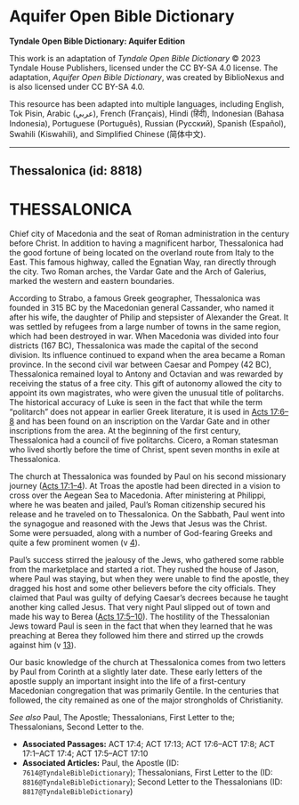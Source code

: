 # Aquifer Open Bible Dictionary

**Tyndale Open Bible Dictionary: Aquifer Edition**

This work is an adaptation of *Tyndale Open Bible Dictionary* © 2023 Tyndale House Publishers, licensed under the CC BY\-SA 4\.0 license. The adaptation, *Aquifer Open Bible Dictionary*, was created by BiblioNexus and is also licensed under CC BY\-SA 4\.0\.

This resource has been adapted into multiple languages, including English, Tok Pisin, Arabic (عربي), French (Français), Hindi (हिंदी), Indonesian (Bahasa Indonesia), Portuguese (Português), Russian (Русский), Spanish (Español), Swahili (Kiswahili), and Simplified Chinese (简体中文).



--------------------------------

## Thessalonica (id: 8818)

THESSALONICA
============

Chief city of Macedonia and the seat of Roman administration in the century before Christ. In addition to having a magnificent harbor, Thessalonica had the good fortune of being located on the overland route from Italy to the East. This famous highway, called the Egnatian Way, ran directly through the city. Two Roman arches, the Vardar Gate and the Arch of Galerius, marked the western and eastern boundaries.

According to Strabo, a famous Greek geographer, Thessalonica was founded in 315 BC by the Macedonian general Cassander, who named it after his wife, the daughter of Philip and stepsister of Alexander the Great. It was settled by refugees from a large number of towns in the same region, which had been destroyed in war. When Macedonia was divided into four districts (167 BC), Thessalonica was made the capital of the second division. Its influence continued to expand when the area became a Roman province. In the second civil war between Caesar and Pompey (42 BC), Thessalonica remained loyal to Antony and Octavian and was rewarded by receiving the status of a free city. This gift of autonomy allowed the city to appoint its own magistrates, who were given the unusual title of politarchs. The historical accuracy of Luke is seen in the fact that while the term “politarch” does not appear in earlier Greek literature, it is used in [Acts 17:6–8](https://ref.ly/Acts17:6-Acts17:8) and has been found on an inscription on the Vardar Gate and in other inscriptions from the area. At the beginning of the first century, Thessalonica had a council of five politarchs. Cicero, a Roman statesman who lived shortly before the time of Christ, spent seven months in exile at Thessalonica.

The church at Thessalonica was founded by Paul on his second missionary journey ([Acts 17:1–4](https://ref.ly/Acts17:1-Acts17:4)). At Troas the apostle had been directed in a vision to cross over the Aegean Sea to Macedonia. After ministering at Philippi, where he was beaten and jailed, Paul’s Roman citizenship secured his release and he traveled on to Thessalonica. On the Sabbath, Paul went into the synagogue and reasoned with the Jews that Jesus was the Christ. Some were persuaded, along with a number of God\-fearing Greeks and quite a few prominent women (v [4](https://ref.ly/Acts17:4)).

Paul’s success stirred the jealousy of the Jews, who gathered some rabble from the marketplace and started a riot. They rushed the house of Jason, where Paul was staying, but when they were unable to find the apostle, they dragged his host and some other believers before the city officials. They claimed that Paul was guilty of defying Caesar’s decrees because he taught another king called Jesus. That very night Paul slipped out of town and made his way to Berea ([Acts 17:5–10](https://ref.ly/Acts17:5-Acts17:10)). The hostility of the Thessalonian Jews toward Paul is seen in the fact that when they learned that he was preaching at Berea they followed him there and stirred up the crowds against him (v [13](https://ref.ly/Acts17:13)).

Our basic knowledge of the church at Thessalonica comes from two letters by Paul from Corinth at a slightly later date. These early letters of the apostle supply an important insight into the life of a first\-century Macedonian congregation that was primarily Gentile. In the centuries that followed, the city remained as one of the major strongholds of Christianity.

*See also* Paul, The Apostle; Thessalonians, First Letter to the; Thessalonians, Second Letter to the.

* **Associated Passages:** ACT 17:4; ACT 17:13; ACT 17:6–ACT 17:8; ACT 17:1–ACT 17:4; ACT 17:5–ACT 17:10
* **Associated Articles:** Paul, the Apostle (ID: `7614@TyndaleBibleDictionary`); Thessalonians, First Letter to the (ID: `8816@TyndaleBibleDictionary`); Second Letter to the Thessalonians (ID: `8817@TyndaleBibleDictionary`)

